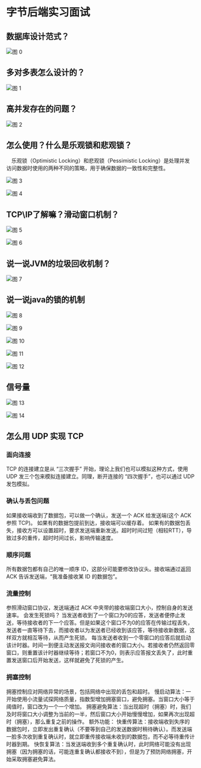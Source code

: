 # 字节后端实习面试


## 数据库设计范式？

![图 0](../images/a8ecce607d36b0f7da6ac05a98e7921d4f802ab0ee30c1be49262012a8e2514a.png)  

## 多对多表怎么设计的？

![图 1](../images/085c01436c17b6bdf6c44f3cc9fa0c52969351e87a67debc12c8aa1a9523fd10.png)  

## 高并发存在的问题？

![图 2](../images/7567b934712eb7a9b64211ae126d7b54c2c6a592c1855b9cb498d52d183f6f7a.png)  


## 怎么使用？什么是乐观锁和悲观锁？

&emsp;乐观锁（Optimistic Locking）和悲观锁（Pessimistic Locking）是处理并发访问数据时使用的两种不同的策略，用于确保数据的一致性和完整性。


![图 3](../images/3962802516a3971842ec98a7aad89768b3507a672c63433140cb0b7d35e6b3a6.png)  

![图 4](../images/1de6bb0417eb67d4782b56b43b27e6b65042a7652a2e8a9b518371db545efd69.png)  



## TCP\IP了解嘛？滑动窗口机制？

![图 5](../images/213cf3215d4ba92f38acd59203a5eb77364202ddf3511dabb70f81634b0aeb68.png)  

![图 6](../images/ac2e3ff82eb6f936973f4e240dcb39361e1a39879a36aad158fb300c59af476c.png)  

## 说一说JVM的垃圾回收机制？


![图 7](../images/2cfc3a7ac0d802b138e78590b8ed447ee272886b958de732b66bb90b8c2e1d45.png)  

## 说一说java的锁的机制

![图 8](../images/b68c0488a31573a955c86d0a2615f0e603acb133de6b454cb8f3ef7b5b74a76b.png)  

![图 9](../images/787de1a70e7510b5a4a7326b2bd595ec09fb399030749c4fb11aa2a706188ca7.png)  

![图 10](../images/d1a08f6e8e9076137768ee769cb347a233b7a8346b5a1644936c5735303e7f03.png)  

![图 11](../images/47bcc10f1353797d493d7107d5fa167dd788033cdb24459546d567ff8b60ece3.png)  


![图 12](../images/68f8f660da146ad6b24960c0211b7e16528b5edbe943f7fb0f8d89fc313e7417.png)  


## 信号量

![图 13](../images/d0feffb1f894fbe41f02ce80e4f250e5b5abd96d0fdf74e8be73b756c463e5cc.png)  

![图 14](../images/5061f8943afa06306177a73a13c1749a59edafb22ca89055e91430ea5c5cd4e2.png)  

## 怎么用 UDP 实现 TCP

### 面向连接
TCP 的连接建立是从 “三次握手” 开始，理论上我们也可以模拟这种方式，使用 UDP 发三个包来模拟连接建立。同理，断开连接的 “四次握手”，也可以通过 UDP 发包模拟。


### 确认与丢包问题
如果接收端收到了数据包，可以做一个确认，发送一个 ACK 给发送端(这个 ACK 参照 TCP)。
如果有的数据包提前到达，接收端可以缓存着。
如果有的数据包丢失，接收方可以设置超时，要求发送端重新发送。超时时间过短（相较RTT），导致过多的重传，超时时间过长，影响传输速度。


### 顺序问题
所有数据包都有自己的唯一顺序 ID，这部分可能要修改协议头。接收端通过返回 ACK 告诉发送端，“我准备接收某 ID 的数据包”。


### 流量控制
参照滑动窗口协议，发送端通过 ACK 中夹带的接收端窗口大小，控制自身的发送速率。
会发生死锁吗？
当发送者收到了一个窗口为0的应答，发送者便停止发送，等待接收者的下一个应答。但是如果这个窗口不为0的应答在传输过程丢失，发送者一直等待下去，而接收者以为发送者已经收到该应答，等待接收新数据，这样双方就相互等待，从而产生死锁。
每当发送者收到一个零窗口的应答后就启动该计时器。时间一到便主动发送报文询问接收者的窗口大小。若接收者仍然返回零窗口，则重置该计时器继续等待；若窗口不为0，则表示应答报文丢失了，此时重置发送窗口后开始发送，这样就避免了死锁的产生。

### 拥塞控制
拥塞控制应对网络异常的场景，包括网络中出现的丢包和超时。
慢启动算法：一开始使用小流量试探网络质量，指数型增加拥塞窗口，避免拥塞。当窗口大小等于阈值时，窗口改为一个一个增加。
拥塞避免算法：当出现超时（拥塞）时，我们及时将窗口大小调整为当前的一半，然后窗口大小开始慢慢增加，如果再次出现超时（拥塞），那么重复之前的操作。
额外功能：
快重传算法：接收端收到失序的数据包时，立即发出重复确认（不要等到自己的发送数据时稍待确认）。而发送端一脸多次收到重复确认时，就立即重传接收端未收到的数据包，而不必等待重传计时器到期。
快恢复算法：当发送端收到多个重复确认时，此时网络可能没有出现拥塞（因为拥塞的话，可能连重复确认都接收不到），但是为了预防网络拥塞，开始采取拥塞避免算法。


